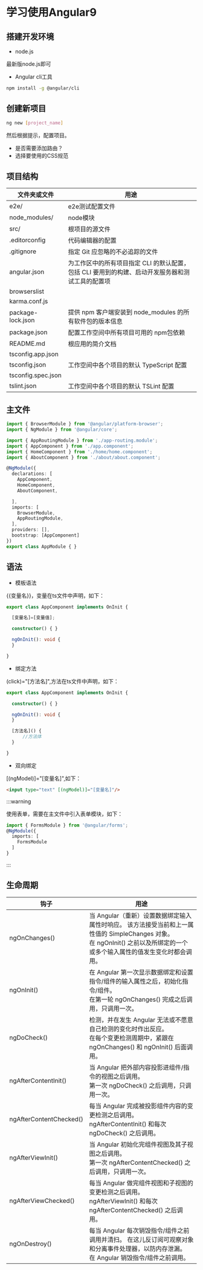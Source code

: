 # 学习使用Angular9

## 搭建开发环境

- node.js

最新版node.js即可

- Angular cli工具

```sh
npm install -g @angular/cli
```

## 创建新项目

```sh
ng new [project_name]
```

然后根据提示，配置项目。

- 是否需要添加路由？
- 选择要使用的CSS规范

## 项目结构

|文件夹或文件|用途|
|---|---|
|e2e/|e2e测试配置文件|
|node_modules/|node模块|
|src/|根项目的源文件|
|.editorconfig|代码编辑器的配置|
|.gitignore|指定 Git 应忽略的不必追踪的文件|
|angular.json|为工作区中的所有项目指定 CLI 的默认配置，包括 CLI 要用到的构建、启动开发服务器和测试工具的配置项|
|browserslist||
|karma.conf.js||
|package-lock.json|提供 npm 客户端安装到 node_modules 的所有软件包的版本信息|
|package.json|配置工作空间中所有项目可用的 npm包依赖 |
|README.md|根应用的简介文档|
|tsconfig.app.json||
|tsconfig.json|工作空间中各个项目的默认 TypeScript 配置|
|tsconfig.spec.json||
|tslint.json|工作空间中各个项目的默认 TSLint 配置|

## 主文件

```ts
import { BrowserModule } from '@angular/platform-browser';
import { NgModule } from '@angular/core';

import { AppRoutingModule } from './app-routing.module';
import { AppComponent } from './app.component';
import { HomeComponent } from './home/home.component';
import { AboutComponent } from './about/about.component';

@NgModule({
  declarations: [
    AppComponent,
    HomeComponent,
    AboutComponent,

  ],
  imports: [
    BrowserModule,
    AppRoutingModule,
  ],
  providers: [],
  bootstrap: [AppComponent]
})
export class AppModule { }
```

## 语法

- 模板语法

{{变量名}}，变量在ts文件中声明，如下：

```ts
export class AppComponent implements OnInit {

  [变量名]=[变量值];

  constructor() { }

  ngOnInit(): void {
  }

}
```

- 绑定方法

(click)="[方法名]",方法在ts文件中声明，如下：

```ts
export class AppComponent implements OnInit {

  constructor() { }

  ngOnInit(): void {
  }

  [方法名]() {
      //方法体
  }

}
```

- 双向绑定

[(ngModel)]="[变量名]",如下：

```html
<input type="text" [(ngModel)]="[变量名]"/>
```

:::warning

使用表单，需要在主文件中引入表单模块，如下：

```ts
import { FormsModule } from '@angular/forms';
@NgModule({
  imports: [
    FormsModule
  ]
}
```

:::

## 生命周期

|钩子|用途|
|---|---|
|ngOnChanges()|当 Angular（重新）设置数据绑定输入属性时响应。 该方法接受当前和上一属性值的 SimpleChanges 对象。<br/>在 ngOnInit() 之前以及所绑定的一个或多个输入属性的值发生变化时都会调用。|
|ngOnInit()|在 Angular 第一次显示数据绑定和设置指令/组件的输入属性之后，初始化指令/组件。<br/>在第一轮 ngOnChanges() 完成之后调用，只调用一次。|
|ngDoCheck()|检测，并在发生 Angular 无法或不愿意自己检测的变化时作出反应。<br/>在每个变更检测周期中，紧跟在 ngOnChanges() 和 ngOnInit() 后面调用。|
|ngAfterContentInit()|当 Angular 把外部内容投影进组件/指令的视图之后调用。<br/>第一次 ngDoCheck() 之后调用，只调用一次。|
|ngAfterContentChecked()|每当 Angular 完成被投影组件内容的变更检测之后调用。<br/>ngAfterContentInit() 和每次 ngDoCheck() 之后调用。|
|ngAfterViewInit()|当 Angular 初始化完组件视图及其子视图之后调用。<br/>第一次 ngAfterContentChecked() 之后调用，只调用一次。|
|ngAfterViewChecked()|每当 Angular 做完组件视图和子视图的变更检测之后调用。<br/>ngAfterViewInit() 和每次ngAfterContentChecked() 之后调用。|
|ngOnDestroy()|每当 Angular 每次销毁指令/组件之前调用并清扫。 在这儿反订阅可观察对象和分离事件处理器，以防内存泄漏。<br/>在 Angular 销毁指令/组件之前调用。

<Valine></Valine>

